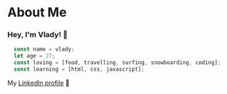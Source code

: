 # About Me

### Hey, I'm Vlady! 👋

```javascript 
  const name = vlady;
  let age = 27;
  const loving = [food, travelling, surfing, snowboarding, coding];
  const learning = [html, css, javascript];
```

My [LinkedIn profile](https://de.linkedin.com/in/vladyslav-nyzhashchyy-023780162) :rocket:

